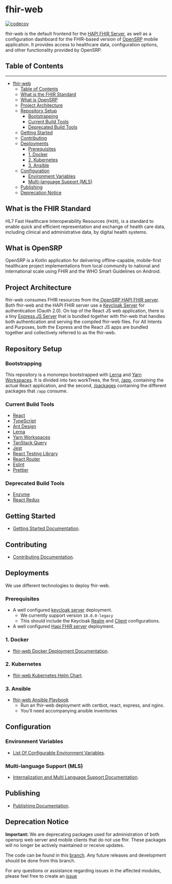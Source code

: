 # fhir-web

[![codecov](https://codecov.io/gh/onaio/fhir-web/branch/master/graph/badge.svg?token=EG3TX9MAM4)](https://codecov.io/gh/onaio/fhir-web)

<!-- We need an introduction banner here -->

fhir-web is the default frontend for the [HAPI FHIR Server](https://github.com/opensrp/hapi-fhir-jpaserver-starter), as well as a configuration dashboard for the FHIR-based version of [OpenSRP](https://github.com/opensrp/fhircore) mobile application. It provides access to healthcare data, configuration options, and other functionality provided by OpenSRP.

## Table of Contents

---

- [fhir-web](#fhir-web)
  - [Table of Contents](#table-of-contents)
  - [What is the FHIR Standard](#what-is-the-fhir-standard)
  - [What is OpenSRP](#what-is-opensrp)
  - [Project Architecture](#project-architecture)
  - [Repository Setup](#repository-setup)
    - [Bootstrapping](#bootstrapping)
    - [Current Build Tools](#current-build-tools)
    - [Deprecated Build Tools](#deprecated-build-tools)
  - [Getting Started](#getting-started)
  - [Contributing](#contributing)
  - [Deployments](#deployments)
    - [Prerequisites](#prerequisites)
    - [1. Docker](#1-docker)
    - [2. Kubernetes](#2-kubernetes)
    - [3. Ansible](#3-ansible)
  - [Configuration](#configuration)
    - [Environment Variables](#environment-variables)
    - [Multi-language Support (MLS)](#multi-language-support-mls)
  - [Publishing](#publishing)
  - [Deprecation Notice](#deprecation-notice)

## What is the FHIR Standard

HL7 Fast Healthcare Interoperability Resources (`FHIR`), is a standard to enable quick and efficient representation and exchange of health care data, including clinical and administrative data, by digital health systems.

## What is OpenSRP

OpenSRP is a Kotlin application for delivering offline-capable, mobile-first healthcare project implementations from local community to national and international scale using FHIR and the WHO Smart Guidelines on Android.

## Project Architecture

<!-- We need an architecture diagram here -->

fhir-web consumes FHIR resources from the[ OpenSRP HAPI FHIR server](https://github.com/opensrp/hapi-fhir-jpaserver-starter). Both fhir-web and the HAPI FHIR server use a [Keycloak Server](https://hub.docker.com/r/onaio/keycloak) for authentication (Oauth 2.0). On top of the React JS web application, there is a tiny [Express JS Server](https://github.com/onaio/express-server) that is bundled together with fhir-web that handles both authentication and serving the compiled fhir-web files. For All Intents and Purposes, both the Express and the React JS apps are bundled together and collectively referred to as the fhir-web.

## Repository Setup

### Bootstrapping

This repository is a monorepo bootstrapped with [Lerna](https://github.com/lerna/lerna) and [Yarn Workspaces](https://yarnpkg.com/features/workspaces). It is divided into two workTrees, the first, [/app](/app/), containing the actual React application, and the second, [/packages](/packages/) containing the different packages that `/app` consume.

### Current Build Tools

- [React](https://reactjs.org/)
- [TypeScript](https://www.typescriptlang.org/)
- [Ant Design](https://ant.design/)
- [Lerna](https://github.com/lerna/lerna)
- [Yarn Workspaces](https://yarnpkg.com/features/workspaces)
- [TanStack Query](https://tanstack.com/query)
- [Jest](https://jestjs.io/)
- [React Testing Library](https://testing-library.com/docs/react-testing-library/intro)
- [React Router](https://reactrouter.com/)
- [Eslint](https://eslint.org/)
- [Prettier](https://prettier.io/)

### Deprecated Build Tools

- [Enzyme](https://enzymejs.github.io/enzyme/)
- [React Redux](https://react-redux.js.org/)

## Getting Started

- [Getting Started Documentation](/docs/getting-started.md).

## Contributing

- [Contributing Documentation](/docs/CONTRIBUTING.md).

## Deployments

We use different technologies to deploy fhir-web.

### Prerequisites

- A well configured [keycloak server](https://hub.docker.com/r/onaio/keycloak) deployment.
  - We currently support version `18.0.0-legacy`
  - This should include the Keycloak [Realm](https://www.keycloak.org/docs/latest/server_admin/#configuring-realms) and [Client](https://www.keycloak.org/docs/latest/server_admin/#assembly-managing-clients_server_administration_guide) configurations.
- A well configured [Hapi FHIR server](https://github.com/opensrp/hapi-fhir-jpaserver-starter) deployment.

### 1. Docker

- [fhir-web Docker Deployment Documentation](/docs/fhir-web-docker-deployment.md).

### 2. Kubernetes

- [fhir-web Kubernetes Helm Chart](https://github.com/opensrp/helm-charts/tree/main/charts/opensrp-web).

### 3. Ansible

- [fhir-web Ansible Playbook](https://github.com/opensrp/playbooks/blob/master/web.yml)
  - Run an fhir-web deployment with certbot, react, express, and nginx.
  - You'll need accompanying ansible inventories

## Configuration

### Environment Variables

- [List Of Configurable Environment Variables](/docs/env.md).

### Multi-language Support (MLS)

- [Internalization and Multi Language Support Documentation](/docs/I18n.md).

## Publishing

- [Publishing Documentation](/docs/publishing.md).

## Deprecation Notice

**Important:** We are deprecating packages used for administration of both opensrp web server and mobile clients that do not use fhir. These packages will no longer be actively maintained or receive updates.

The code can be found in this [branch](https://github.com/opensrp/web/tree/opensrp-1). Any future releases and development should be done from this branch.

For any questions or assistance regarding issues in the affected modules, please feel free to create an [issue](https://github.com/opensrp/web/issues/new/choose)
